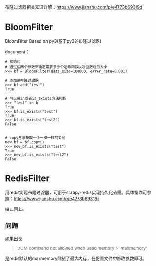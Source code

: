 
布隆过滤器相关知识详解：https://www.jianshu.com/p/e4773b69319d

# BloomFilter
BloomFilter Based on py3(基于py3的布隆过滤器)

document：

```
# 初始化
# 通过这两个参数来确定需要多少个哈希函数以及位数组的大小
>>> bf = BloomFilter(data_size=100000, error_rate=0.001)

# 添加进布隆过滤器
>>> bf.add("test")
True

# 可以用in或者is_exists方法判断
>>> "test" in b
True
>>> bf.is_exists("test")
True
>>> bf.is_exists("test2")
False


# copy方法获取一个一模一样的实例
new_bf = bf.copy()
>>> new_bf.is_exists("test")
True
>>> new_bf.is_exists("test2")
False

```









# RedisFilter

用redis实现布隆过滤器，可用于scrapy-redis实现持久化去重。具体操作可参照：https://www.jianshu.com/p/e4773b69319d



接口同上。



## 问题

如果出现

> OOM command not allowed when used memory > 'maxmemory'

是redis默认的maxmemory限制了最大内存，在配置文件中修改参数即可。
